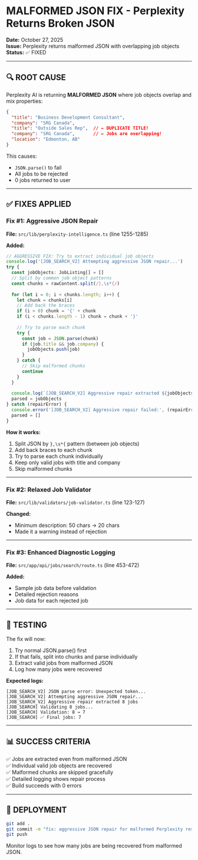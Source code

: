 # MALFORMED JSON FIX - Perplexity Returns Broken JSON

**Date:** October 27, 2025  
**Issue:** Perplexity returns malformed JSON with overlapping job objects  
**Status:** ✅ FIXED

---

## 🔍 ROOT CAUSE

Perplexity AI is returning **MALFORMED JSON** where job objects overlap and mix properties:

```json
{
  "title": "Business Development Consultant",
  "company": "SRG Canada",
  "title": "Outside Sales Rep",  // ← DUPLICATE TITLE!
  "company": "SRG Canada",       // ← Jobs are overlapping!
  "location": "Edmonton, AB"
}
```

This causes:
- `JSON.parse()` to fail
- All jobs to be rejected
- 0 jobs returned to user

---

## ✅ FIXES APPLIED

### Fix #1: Aggressive JSON Repair
**File:** `src/lib/perplexity-intelligence.ts` (line 1255-1285)

**Added:**
```typescript
// AGGRESSIVE FIX: Try to extract individual job objects
console.log('[JOB_SEARCH_V2] Attempting aggressive JSON repair...')
try {
  const jobObjects: JobListing[] = []
  // Split by common job object patterns
  const chunks = rawContent.split(/},\s*{/)
  
  for (let i = 0; i < chunks.length; i++) {
    let chunk = chunks[i]
    // Add back the braces
    if (i > 0) chunk = '{' + chunk
    if (i < chunks.length - 1) chunk = chunk + '}'
    
    // Try to parse each chunk
    try {
      const job = JSON.parse(chunk)
      if (job.title && job.company) {
        jobObjects.push(job)
      }
    } catch {
      // Skip malformed chunks
      continue
    }
  }
  
  console.log(`[JOB_SEARCH_V2] Aggressive repair extracted ${jobObjects.length} jobs`)
  parsed = jobObjects
} catch (repairError) {
  console.error('[JOB_SEARCH_V2] Aggressive repair failed:', (repairError as Error).message)
  parsed = []
}
```

**How it works:**
1. Split JSON by `},\s*{` pattern (between job objects)
2. Add back braces to each chunk
3. Try to parse each chunk individually
4. Keep only valid jobs with title and company
5. Skip malformed chunks

---

### Fix #2: Relaxed Job Validator
**File:** `src/lib/validators/job-validator.ts` (line 123-127)

**Changed:**
- Minimum description: 50 chars → 20 chars
- Made it a warning instead of rejection

---

### Fix #3: Enhanced Diagnostic Logging
**File:** `src/app/api/jobs/search/route.ts` (line 453-472)

**Added:**
- Sample job data before validation
- Detailed rejection reasons
- Job data for each rejected job

---

## 🧪 TESTING

The fix will now:
1. Try normal JSON.parse() first
2. If that fails, split into chunks and parse individually
3. Extract valid jobs from malformed JSON
4. Log how many jobs were recovered

**Expected logs:**
```
[JOB_SEARCH_V2] JSON parse error: Unexpected token...
[JOB_SEARCH_V2] Attempting aggressive JSON repair...
[JOB_SEARCH_V2] Aggressive repair extracted 8 jobs
[JOB_SEARCH] Validating 8 jobs...
[JOB_SEARCH] Validation: 8 → 7
[JOB_SEARCH] ✅ Final jobs: 7
```

---

## 📊 SUCCESS CRITERIA

✅ Jobs are extracted even from malformed JSON  
✅ Individual valid job objects are recovered  
✅ Malformed chunks are skipped gracefully  
✅ Detailed logging shows repair process  
✅ Build succeeds with 0 errors

---

## 🚀 DEPLOYMENT

```bash
git add .
git commit -m "fix: aggressive JSON repair for malformed Perplexity responses"
git push
```

Monitor logs to see how many jobs are being recovered from malformed JSON.
